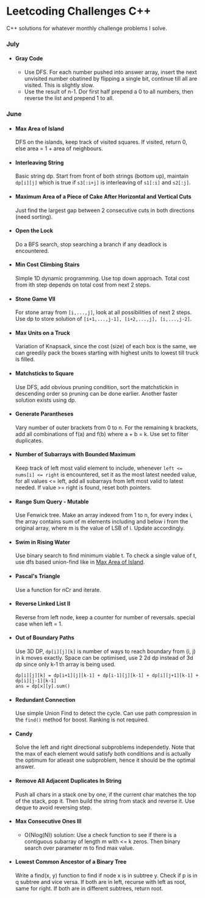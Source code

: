 # Leetcoding Challenges C++

C++ solutions for whatever monthly challenge problems I solve.

### July

- #### Gray Code
    - Use DFS. For each number pushed into answer array, insert the next unvisited number obatined by flipping a single bit, continue till all are visited. This is slightly slow.
    - Use the result of n-1. Dor first half prepend a 0 to all numbers, then reverse the list and prepend 1 to all. 

### June

- #### Max Area of Island
    DFS on the islands, keep track of visited squares. If visited, return 0, else area = 1 + area of neighbours.

- #### Interleaving String
    Basic string dp. Start from front of both strings (bottom up), maintain ```dp[i][j]``` which is true if ```s3[:i+j]``` is interleaving of ```s1[:i]``` and ```s2[:j]```.

- #### Maximum Area of a Piece of Cake After Horizontal and Vertical Cuts
    Just find the largest gap between 2 consecutive cuts in both directions (need sorting).

- #### Open the Lock
    Do a BFS search, stop searching a branch if any deadlock is encountered.

- #### Min Cost Climbing Stairs
    Simple 1D dynamic programming. Use top down approach. Total cost from ith step depends on total cost from next 2 steps.

- #### Stone Game VII
    For stone array from ```[i,...,j]```, look at all possibilities of next 2 steps. Use dp to store solution of ```[i+1,...,j-1], [i+2,...,j], [i,...,j-2]```.

- #### Max Units on a Truck
    Variation of Knapsack, since the cost (size) of each box is the same, we can greedily pack the boxes starting with highest units to lowest till truck is filled.

- #### Matchsticks to Square
    Use DFS, add obvious pruning condition, sort the matchstickin in descending order so pruning can be done earlier. Another faster solution exists using dp.

- #### Generate Parantheses
    Vary number of outer brackets from 0 to n. For the remaining k brackets, add all combinations of f(a) and f(b) where a + b = k. Use set to filter duplicates.

- #### Number of Subarrays with Bounded Maximum
    Keep track of left most valid element to include, whenever ```left <= nums[i] <= right``` is encountered, set it as the most latest needed value, for all values <= left, add all subarrays from left most valid to latest needed. If value >= right is found, reset both pointers.

- #### Range Sum Query - Mutable
    Use Fenwick tree. Make an array indexed from 1 to n, for every index i, the array contains sum of m elements including and below i from the original array, where m is the value of LSB of i. Update accordingly.

- #### Swim in Rising Water
    Use binary search to find minimum viable t. To check a single value of t, use dfs based union-find like in [Max Area of Island](https://leetcode.com/problems/max-area-of-island/).

- #### Pascal's Triangle
    Use a function for nCr and iterate.

- #### Reverse Linked List II
    Reverse from left node, keep a counter for number of reversals. special case when left = 1.


- #### Out of Boundary Paths
    Use 3D DP, ```dp[i][j][k]``` is number of ways to reach boundary from (i, j) in k moves exactly. Space can be optimised, use 2 2d dp instead of 3d dp since only k-1 th array is being used. 
    
    ```
    dp[i][j][k] = dp[i+1][j][k-1] + dp[i-1][j][k-1] + dp[i][j+1][k-1] + dp[i][j-1][k-1]
    ans = dp[x][y].sum()
    ```

- #### Redundant Connection
    Use simple Union Find to detect the cycle. Can use path compression in the ```find()``` method for boost. Ranking is not required.

- #### Candy
    Solve the left and right directional subproblems independetly. Note that the max of each element would satisfy both conditions and is actually the optimum for atleast one subproblem, hence it should be the optimal answer.

- #### Remove All Adjacent Duplicates In String
    Push all chars in a stack one by one, if the current char matches the top of the stack, pop it. Then build the string from stack and reverse it. Use deque to avoid reversing step.

- #### Max Consecutive Ones III
    - O(Nlog(N)) solution: Use a check function to see if there is a contiguous subarray of length m with <= k zeros. Then binary search over parameter m to find max value.

- #### Lowest Common Ancestor of a Binary Tree
    Write a find(x, y) function to find if node x is in subtree y. Check if p is in q subtree and vice versa. If both are in left, recurse with left as root, same for right. If both are in different subtrees, return root.
